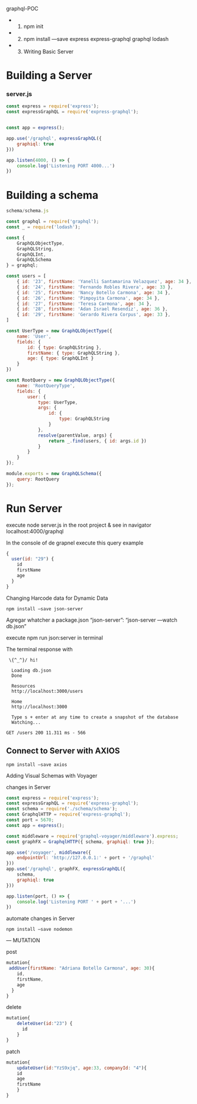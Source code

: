 

graphql-POC

- 1. npm init
- 2. npm install —save express express-graphql graphql lodash 
- 3. Writing Basic Server
# Building a Server 

### server.js

```js
const express = require('express');
const expressGraphQL = require('express-graphql');


const app = express();

app.use('/graphql', expressGraphQL({
    graphiql: true
}))

app.listen(4000, () => {
    console.log('Listening PORT 4000...')
})
```
# Building a schema

```js
schema/schema.js

const graphql = require('graphql');
const _ = require('lodash');

const {
    GraphQLObjectType,
    GraphQLString,
    GraphQLInt,
    GraphQLSchema
} = graphql;

const users = [
    { id: '23', firstName: 'Yanelli Santamarina Velazquez', age: 34 },
    { id: '24', firstName: 'Fernando Robles Rivera', age: 33 },
    { id: '25', firstName: 'Nancy Botello Carmona', age: 34 },
    { id: '26', firstName: 'Pimpoyita Carmona', age: 34 },
    { id: '27', firstName: 'Teresa Carmona', age: 34 },
    { id: '28', firstName: 'Adan Israel Resendiz', age: 36 },
    { id: '29', firstName: 'Gerardo Rivera Corpus', age: 33 },
]

const UserType = new GraphQLObjectType({
    name: 'User',
    fields: {
        id: { type: GraphQLString },
        firstName: { type: GraphQLString },
        age: { type: GraphQLInt }
    }
})

const RootQuery = new GraphQLObjectType({
    name: 'RootQueryType',
    fields: {
        user: {
            type: UserType,
            args: {
                id: {
                    type: GraphQLString
                }
            },
            resolve(parentValue, args) {
                return _.find(users, { id: args.id })
            }
        }
    }
});

module.exports = new GraphQLSchema({
    query: RootQuery
});

```

# Run Server

execute node server.js in the root project & see in navigator localhost:4000/graphql

In the console of de grapnel execute this query example

```js
{
  user(id: "29") {
    id
    firstName
    age
  }
}
```


Changing Harcode data for Dynamic Data

```unix
npm install —save json-server
````

Agregar whatcher a package.json “json-server”: “json-server —watch db.json” 

execute npm run json:server in terminal 

The terminal response with

```unix
 \{^_^}/ hi!

  Loading db.json
  Done

  Resources
  http://localhost:3000/users

  Home
  http://localhost:3000

  Type s + enter at any time to create a snapshot of the database
  Watching...

GET /users 200 11.311 ms - 566

```

## Connect to Server with AXIOS

```unix
npm install —save axios
```

Adding Visual Schemas with Voyager

changes in Server

```js
const express = require('express');
const expressGraphQL = require('express-graphql');
const schema = require('./schema/schema');
const GraphqlHTTP = require('express-graphql');
const port = 5670;
const app = express();

const middleware = require('graphql-voyager/middleware').express;
const graphFX = GraphqlHTTP({ schema, graphiql: true });

app.use('/voyager', middleware({
    endpointUrl: 'http://127.0.0.1:' + port + '/graphql'
}))
app.use('/graphql', graphFX, expressGraphQL({
    schema,
    graphiql: true
}))

app.listen(port, () => {
    console.log('Listening PORT ' + port + '...')
})
```


automate changes in Server

```unix
npm install —save nodemon
```

— MUTATION

post

```js
mutation{
 addUser(firstName: "Adriana Botello Carmona", age: 30){
    id,
    firstName,
    age
  }
}
```

delete

```js
mutation{
	deleteUser(id:"23") {
	  id
	}
} 
```

patch

```js
mutation{
 	updateUser(id:"YzS9xjq", age:33, companyId: "4"){
  	id
  	age
  	firstName	
	}
}
```